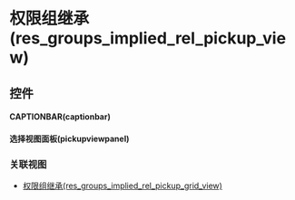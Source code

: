 # 权限组继承(res_groups_implied_rel_pickup_view)  <!-- {docsify-ignore-all} -->



## 控件
#### CAPTIONBAR(captionbar)
#### 选择视图面板(pickupviewpanel)


### 关联视图
  * [权限组继承(res_groups_implied_rel_pickup_grid_view)](app/view/res_groups_implied_rel_pickup_grid_view)

<script>
 const { createApp } = Vue
  createApp({
    data() {
      return {

      }
    }
  }).use(ElementPlus).mount('#app')
</script>
